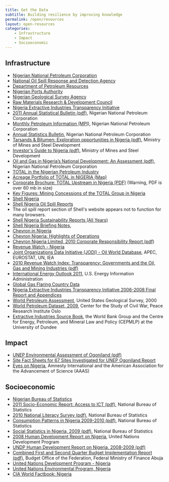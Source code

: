 ```yaml
---
title: Get the Data
subtitle: Building resilience by improving knowledge
permalink: /open/resources
layout: open-resources
categories:
    - Infrastructure
    - Impact
    - Socioeconomic
---
```


<h2 id="infrastructure">Infrastructure</h2>

- [Nigerian National Petroleum Corporation](http://www.nnpcgroup.com/Home.aspx)
- [National Oil Spill Response and Detection Agency](#)
- [Department of Petroleum Resources](http://www.dprnigeria.com/)
- [Nigerian Ports Authority](www.nigeria-ports.com)
- [Nigerian Geological Survey Agency](http://ngsa-ng.org/)
- [Raw Materials Research & Development Council](www.rmrdc.org)
- [Nigeria Extractive Industries Transparency Initiative](http://www.neiti.org.ng)
- [2011 Annual Statistical Bulletin (pdf)](http://www.nnpcgroup.com/Portals/0/Monthly%20Performance/2011%20ASB%201st%20edition.pdf), Nigerian National Petroleum Corporation
- [Monthly Petroleum Information (MPI)](http://www.nnpcgroup.com/PublicRelations/OilandGasStatistics/MPIFigures.aspx), Nigerian National Petroleum Corporation
- [Annual Statistics Bulletin](http://www.nnpcgroup.com/PublicRelations/OilandGasStatistics/AnnualStatisticsBulletin/MonthlyPerformance.aspx), Nigerian National Petroleum Corporation
- [Tarsands & Bitumen: Exploration opportunities in Nigeria (pdf)](http://www.mmsd.gov.ng/Downloads/Tarsand%20&%20Bitumen.pdf), Ministry of Mines and Steel Development
- [Investor's Guide to Nigeria (pdf)](http://mmsd.gov.ng/privatisation/NIPCGuide.pdf), Ministry of Mines and Steel Development
- [Oil and Gas in Nigeria’s National Development: An Assessment (pdf)](http://ndc.gov.ng/Lectures/OIL-AND-GAS-IN-NIGERIAs-NATIONAL-DEVELOPMENT.pdf), Nigerian National Petroleum Corporation
- [TOTAL in the Nigerian Petroleum Industry](http://www.ng.total.com/02_about_tepng/0207_tepngs_role.htm)
- [Acreage Portfolio of TOTAL in NIGERIA (Map)](http://www.ng.total.com/media/acreage_portfolio/acreage_portfolio_tucn_Jun2010.pdf)
- [Corporate Brochure: TOTAL Upstream in Nigeria (PDF)](http://www.ng.total.com/media/corporate_brochure/Corporate_brochure.pdf) (Warning, PDF is over 60 mb in size)
- [Key Figures: Mining Concessions of the TOTAL Group in Nigeria](http://www.ng.total.com/02_about_tepng/0204_key_figures.htm)
- [Shell Nigeria](http://www.shell.com.ng/)
- [Shell Nigeria Oil Spill Reports](http://www.shell.com.ng/home/content/nga/environment_society/respecting_the_environment/oil_spills/)
 - The oil spill report section of Shell's website appears not to function for many browsers.
- [Shell Nigeria Sustainability Reports (All Years)](http://reports.shell.com/sustainability-report/2011/servicepages/previous.html?cat=b)
- [Shell Nigeria Briefing Notes](http://www.shell.com.ng/home/content/nga/aboutshell/media_centre/annual_reports_and_publications/), 
- [Chevron in Nigeria](http://www.chevron.com/countries/nigeria/)
- [Chevron Nigeria: Highlights of Operations](http://www.chevron.com/countries/nigeria/)
- [Chevron Nigeria Limited, 2010 Corporate Responsibility Report (pdf)](http://www.chevron.com/documents/pdf/CNL-2010-CR-report.pdf)
- [Revenue Watch - Nigeria](http://www.revenuewatch.org/countries/africa/nigeria/overview)
- [Joint Organizations Data Initiative (JODI) - Oil World Database](http://www.jodidata.org/), APEC, EUROSTAT, UN, IEA
- [2010 Revenue Watch Index: Transparency: Governments and the Oil, Gas and Mining Industries (pdf)](http://www.revenuewatch.org/rwindex2010/index.html)
- [International Energy Outlook 2011](http://www.eia.gov/forecasts/ieo/ieo_tables.cfm), U.S. Energy Information Administration
- [Global Gas Flaring Country Data](http://www.ngdc.noaa.gov/dmsp/interest/gas_flares_countries2.php?c=Nigeria)
- [Nigeria Extractive Industries Transparency Initiative 2006-2008 Final Report and Appendices](http://www.neiti.org.ng/documents/neiti-2006-2008-reports-final-january-30-2012)
- [World Petroleum Assessment](http://energy.usgs.gov/OilGas/AssessmentsData/WorldPetroleumAssessment.aspx), United States Geological Survey, 2000
- [World Petroleum Dataset, 2009](http://www.prio.no/CSCW/Datasets/Geographical-and-Resource/Petroleum-Dataset/Petroleum-Dataset-v-12/), Center for the Study of Civil War, Peace Research Institute Oslo
- [Extractive Industries Source Book](http://www.eisourcebook.org/), the World Bank Group and the Centre for Energy, Petroleum, and Mineral Law and Policy (CEPMLP) at the University of Dundee

<h2 id="impact">Impact</h2>

- [UNEP Environmental Assessment of Ogoniland (pdf)](http://www.unep.org/dnc/CountryOperations/Nigeria/EnvironmentalAssessmentofOgonilandreport/tabid/54419/Default.aspx)
- [Site Fact Sheets for 67 Sites Investigated for UNEP Ogoniland Report ](http://www.unep.org/disastersandconflicts/CountryOperations/Nigeria/EnvironmentalAssessmentofOgonilandreport/SiteFactSheets/tabid/54440/Default.aspx)
- [Eyes on Nigeria](http://www.eyesonnigeria.org/), Amnesty International and the American Association for the Advancement of Science (AAAS)

<h2 id="socioeconomic">Socioeconomic</h2>

- [Nigerian Bureau of Statistics](http://www.nigerianstat.gov.ng/index.php/)
- [2011 Socio-Economic Report: Access to ICT (pdf)](http://www.nigerianstat.gov.ng/uploads/latestRelease/5342cb38639d96854a2faaa9a514e71cc6f03d68.pdf), National Bureau of Statistics
- [2010 National Literacy Survey (pdf)](http://www.nigerianstat.gov.ng/uploads/latestRelease/de4f17834ea0c57a9e1f440d029aebaa460863d0.pdf), National Bureau of Statistics
- [Consumption Patterns in Nigeria 2009-2010 (pdf)](http://www.nigerianstat.gov.ng/uploads/latestRelease/99237ad5cad6b4d00ede70cabfca510020172218.pdf), National Bureau of Statistics
- [Social Statistics in Nigeria, 2009 (pdf)](http://www.nigerianstat.gov.ng/ext/latest_release/ssd09.pdf), National Bureau of Statistics
- [2008 Human Development Report on Nigeria](http://www.ng.undp.org/documents/NHDR2009/NHDR_MAIN-REPORT_2008-2009.pdf), United Nations Development Program
- [UNDP Human Development Report on Nigeria, 2008-2009 (pdf)](http://www.ng.undp.org/documents/NHDR2009/NHDR_MAIN-REPORT_2008-2009.pdf)
- [Combined First and Second Quarter Budget Implementation Report (pdf)](http://www.budgetoffice.gov.ng/2011%20-%20Combined%20Q1%20&%20Q2%20BIR%20Report.pdf), Budget Office of the Federation, Federal Ministry of Finance Abuja 
- [United Nations Development Program - Nigeria](http://www.ng.undp.org/)
- [United Nations Environmental Program, Nigeria](http://www.unep.org/nigeria/)
- [CIA World Factbook: Nigeria](https://www.cia.gov/library/publications/the-world-factbook/geos/ni.html)